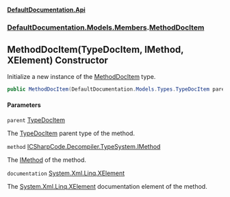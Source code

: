 #### [DefaultDocumentation.Api](index.md 'index')
### [DefaultDocumentation.Models.Members](index.md#DefaultDocumentation.Models.Members 'DefaultDocumentation.Models.Members').[MethodDocItem](MethodDocItem.md 'DefaultDocumentation.Models.Members.MethodDocItem')

## MethodDocItem(TypeDocItem, IMethod, XElement) Constructor

Initialize a new instance of the [MethodDocItem](MethodDocItem.md 'DefaultDocumentation.Models.Members.MethodDocItem') type.

```csharp
public MethodDocItem(DefaultDocumentation.Models.Types.TypeDocItem parent, IMethod method, System.Xml.Linq.XElement? documentation);
```
#### Parameters

<a name='DefaultDocumentation.Models.Members.MethodDocItem.MethodDocItem(DefaultDocumentation.Models.Types.TypeDocItem,IMethod,System.Xml.Linq.XElement).parent'></a>

`parent` [TypeDocItem](TypeDocItem.md 'DefaultDocumentation.Models.Types.TypeDocItem')

The [TypeDocItem](TypeDocItem.md 'DefaultDocumentation.Models.Types.TypeDocItem') parent type of the method.

<a name='DefaultDocumentation.Models.Members.MethodDocItem.MethodDocItem(DefaultDocumentation.Models.Types.TypeDocItem,IMethod,System.Xml.Linq.XElement).method'></a>

`method` [ICSharpCode.Decompiler.TypeSystem.IMethod](https_//docs.microsoft.com/en-us/dotnet/api/ICSharpCode.Decompiler.TypeSystem.IMethod 'ICSharpCode.Decompiler.TypeSystem.IMethod')

The [IMethod](https_//github.com/icsharpcode/ILSpy 'ICSharpCode.Decompiler.TypeSystem.IMethod') of the method.

<a name='DefaultDocumentation.Models.Members.MethodDocItem.MethodDocItem(DefaultDocumentation.Models.Types.TypeDocItem,IMethod,System.Xml.Linq.XElement).documentation'></a>

`documentation` [System.Xml.Linq.XElement](https_//docs.microsoft.com/en-us/dotnet/api/System.Xml.Linq.XElement 'System.Xml.Linq.XElement')

The [System.Xml.Linq.XElement](https_//docs.microsoft.com/en-us/dotnet/api/System.Xml.Linq.XElement 'System.Xml.Linq.XElement') documentation element of the method.